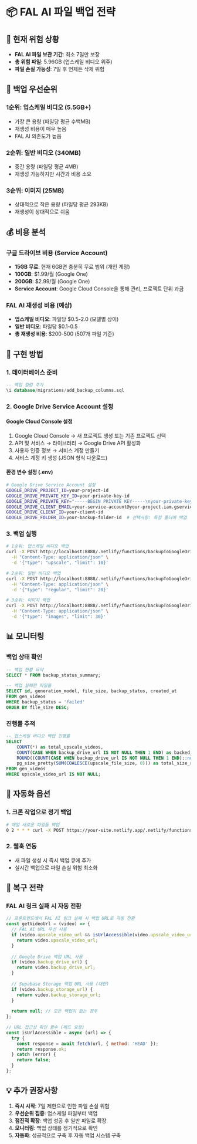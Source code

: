 # 📦 FAL AI 파일 백업 전략

## 🚨 현재 위험 상황
- **FAL AI 파일 보관 기간**: 최소 7일만 보장
- **총 위험 파일**: 5.96GB (업스케일 비디오 위주)
- **파일 손실 가능성**: 7일 후 언제든 삭제 위험

## 🎯 백업 우선순위

### **1순위: 업스케일 비디오** (5.5GB+)
- 가장 큰 용량 (파일당 평균 수백MB)
- 재생성 비용이 매우 높음
- FAL AI 의존도가 높음

### **2순위: 일반 비디오** (340MB)
- 중간 용량 (파일당 평균 4MB)
- 재생성 가능하지만 시간과 비용 소요

### **3순위: 이미지** (25MB)
- 상대적으로 작은 용량 (파일당 평균 293KB)
- 재생성이 상대적으로 쉬움

## 💰 비용 분석

### **구글 드라이브 비용 (Service Account)**
- **15GB 무료**: 현재 6GB면 충분히 무료 범위 (개인 계정)
- **100GB**: $1.99/월 (Google One)
- **200GB**: $2.99/월 (Google One)
- **Service Account**: Google Cloud Console을 통해 관리, 프로젝트 단위 과금

### **FAL AI 재생성 비용 (예상)**
- **업스케일 비디오**: 파일당 $0.5-2.0 (모델별 상이)
- **일반 비디오**: 파일당 $0.1-0.5
- **총 재생성 비용**: $200-500 (507개 파일 기준)

## 🔧 구현 방법

### **1. 데이터베이스 준비**
```sql
-- 백업 컬럼 추가
\i database/migrations/add_backup_columns.sql
```

### **2. Google Drive Service Account 설정**

#### **Google Cloud Console 설정**
1. Google Cloud Console → 새 프로젝트 생성 또는 기존 프로젝트 선택
2. API 및 서비스 → 라이브러리 → Google Drive API 활성화
3. 사용자 인증 정보 → 서비스 계정 만들기
4. 서비스 계정 키 생성 (JSON 형식 다운로드)

#### **환경 변수 설정 (.env)**
```bash
# Google Drive Service Account 설정
GOOGLE_DRIVE_PROJECT_ID=your-project-id
GOOGLE_DRIVE_PRIVATE_KEY_ID=your-private-key-id
GOOGLE_DRIVE_PRIVATE_KEY="-----BEGIN PRIVATE KEY-----\nyour-private-key\n-----END PRIVATE KEY-----"
GOOGLE_DRIVE_CLIENT_EMAIL=your-service-account@your-project.iam.gserviceaccount.com
GOOGLE_DRIVE_CLIENT_ID=your-client-id
GOOGLE_DRIVE_FOLDER_ID=your-backup-folder-id  # 선택사항: 특정 폴더에 백업
```

### **3. 백업 실행**
```bash
# 1순위: 업스케일 비디오 백업
curl -X POST http://localhost:8888/.netlify/functions/backupToGoogleDrive \
  -H "Content-Type: application/json" \
  -d '{"type": "upscale", "limit": 10}'

# 2순위: 일반 비디오 백업
curl -X POST http://localhost:8888/.netlify/functions/backupToGoogleDrive \
  -H "Content-Type: application/json" \
  -d '{"type": "regular", "limit": 20}'

# 3순위: 이미지 백업
curl -X POST http://localhost:8888/.netlify/functions/backupToGoogleDrive \
  -H "Content-Type: application/json" \
  -d '{"type": "images", "limit": 30}'
```

## 📊 모니터링

### **백업 상태 확인**
```sql
-- 백업 현황 요약
SELECT * FROM backup_status_summary;

-- 백업 실패한 파일들
SELECT id, generation_model, file_size, backup_status, created_at
FROM gen_videos
WHERE backup_status = 'failed'
ORDER BY file_size DESC;
```

### **진행률 추적**
```sql
-- 업스케일 비디오 백업 진행률
SELECT 
    COUNT(*) as total_upscale_videos,
    COUNT(CASE WHEN backup_drive_url IS NOT NULL THEN 1 END) as backed_up,
    ROUND((COUNT(CASE WHEN backup_drive_url IS NOT NULL THEN 1 END)::numeric / COUNT(*)) * 100, 2) as completion_percentage,
    pg_size_pretty(SUM(COALESCE(upscale_file_size, 0))) as total_size_remaining
FROM gen_videos
WHERE upscale_video_url IS NOT NULL;
```

## 🚀 자동화 옵션

### **1. 크론 작업으로 정기 백업**
```bash
# 매일 새로운 파일들 백업
0 2 * * * curl -X POST https://your-site.netlify.app/.netlify/functions/backupToGoogleDrive -d '{"type":"upscale","limit":50}'
```

### **2. 웹훅 연동**
- 새 파일 생성 시 즉시 백업 큐에 추가
- 실시간 백업으로 파일 손실 위험 최소화

## 🔄 복구 전략

### **FAL AI 링크 실패 시 자동 전환**
```javascript
// 프론트엔드에서 FAL AI 링크 실패 시 백업 URL로 자동 전환
const getVideoUrl = (video) => {
  // FAL AI URL 우선 사용
  if (video.upscale_video_url && isUrlAccessible(video.upscale_video_url)) {
    return video.upscale_video_url;
  }
  
  // Google Drive 백업 URL 사용
  if (video.backup_drive_url) {
    return video.backup_drive_url;
  }
  
  // Supabase Storage 백업 URL 사용 (대안)
  if (video.backup_storage_url) {
    return video.backup_storage_url;
  }
  
  return null; // 모든 백업이 없는 경우
};

// URL 접근성 확인 함수 (헤드 요청)
const isUrlAccessible = async (url) => {
  try {
    const response = await fetch(url, { method: 'HEAD' });
    return response.ok;
  } catch (error) {
    return false;
  }
};
```

## 💡 추가 권장사항

1. **즉시 시작**: 7일 제한으로 인한 파일 손실 위험
2. **우선순위 집중**: 업스케일 파일부터 백업
3. **점진적 확장**: 백업 성공 후 일반 파일로 확장
4. **모니터링**: 백업 상태를 정기적으로 확인
5. **자동화**: 성공적으로 구축 후 자동 백업 시스템 구축